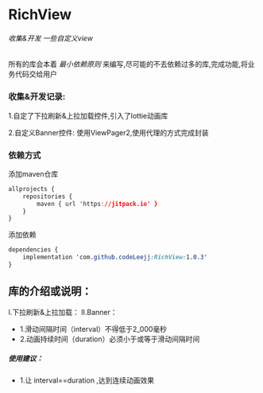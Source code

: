 # RichView
###### _收集&开发 一些自定义view_
所有的库会本着 _最小依赖原则_ 来编写,尽可能的不去依赖过多的库,完成功能,将业务代码交给用户
### 收集&开发记录:
1.自定了下拉刷新&上拉加载控件,引入了lottie动画库

2.自定义Banner控件: 使用ViewPager2,使用代理的方式完成封装

### 依赖方式

添加maven仓库

```css
allprojects {
    repositories {
        maven { url 'https://jitpack.io' }
    }
}
```

添加依赖

```css
dependencies {
    implementation 'com.github.codeLeejj:RichView:1.0.3'
}
```
## 库的介绍或说明：
I.下拉刷新&上拉加载：
II.Banner：
- 1.滑动间隔时间（interval）不得低于2_000毫秒
- 2.动画持续时间（duration）必须小于或等于滑动间隔时间
##### _使用建议_：
- 1.让 interval==duration ,达到连续动画效果
